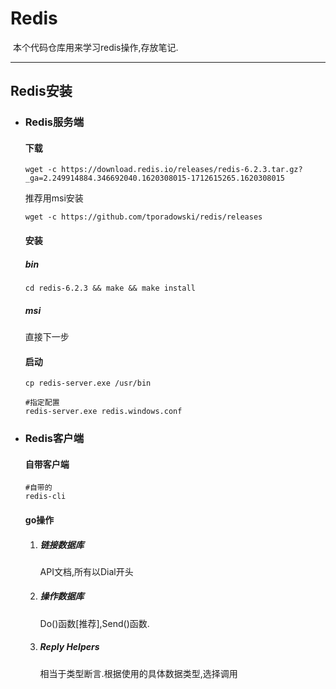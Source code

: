 # Redis

​	本个代码仓库用来学习redis操作,存放笔记.

---

## Redis安装

- ### Redis服务端

  #### 下载

  ```shell
  wget -c https://download.redis.io/releases/redis-6.2.3.tar.gz?_ga=2.249914884.346692040.1620308015-1712615265.1620308015
  ```

  推荐用msi安装

  ```shell
  wget -c https://github.com/tporadowski/redis/releases
  ```

  

  #### 安装

  ##### bin

  ```shell
  cd redis-6.2.3 && make && make install
  ```

  

  ##### msi

  直接下一步

  

  #### 启动

  ```shell
  cp redis-server.exe /usr/bin
  
  #指定配置
  redis-server.exe redis.windows.conf
  ```

  

- ### Redis客户端

  #### 自带客户端

  ```shell
  #自带的
  redis-cli
  ```

  #### go操作

  1. ##### 链接数据库

     API文档,所有以Dial开头

  2. ##### 操作数据库

     Do()函数[推荐],Send()函数.

  3. ##### Reply Helpers

     相当于类型断言.根据使用的具体数据类型,选择调用